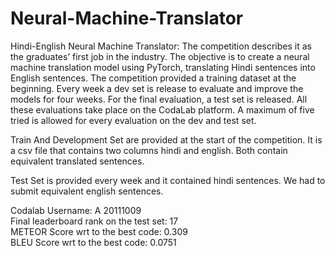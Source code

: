# Neural-Machine-Translator
Hindi-English Neural Machine Translator: The competition describes it as the graduates’ first job in
the industry. The objective is to create a neural machine translation model using PyTorch, translating
Hindi sentences into English sentences. The competition provided a training dataset at the beginning.
Every week a dev set is release to evaluate and improve the models for four weeks. For the final
evaluation, a test set is released. All these evaluations take place on the CodaLab platform. A
maximum of five tried is allowed for every evaluation on the dev and test set. <br/>

Train And Development Set are provided at the start of the competition. It is a csv file that contains two columns hindi and english.
Both contain equivalent translated sentences.

Test Set is provided every week and it contained hindi sentences. We had to submit equivalent english sentences.

Codalab Username: A 20111009 <br/>
Final leaderboard rank on the test set: 17 <br/>
METEOR Score wrt to the best code: 0.309 <br/>
BLEU Score wrt to the best code: 0.0751 <br/>

